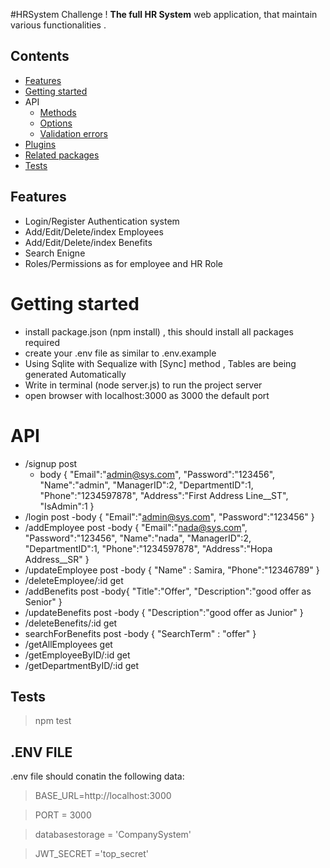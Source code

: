 #HRSystem Challenge !
 **The full HR System** web application, that maintain various functionalities .

## Contents

- [Features](#features)
- [Getting started](#getting-started)
- API
  - [Methods](#api)
  - [Options](#options)
  - [Validation errors](#validation-errors)
- [Plugins](#plugins)
- [Related packages](#related-packages)
- [Tests](#tests)

## Features

- Login/Register Authentication system
- Add/Edit/Delete/index Employees
- Add/Edit/Delete/index Benefits
- Search Enigne
- Roles/Permissions as for employee and HR Role

 # Getting started
- install package.json (npm install) , this should install all packages required
- create your .env file as similar to .env.example
- Using Sqlite with Sequalize with [Sync] method , Tables are being generated Automatically
- Write in terminal (node server.js) to run the project server 
- open browser with localhost:3000 as 3000 the default port


# API
- /signup post
    - body {
        	"Email":"admin@sys.com",
            "Password":"123456",
            "Name":"admin",
            "ManagerID":2,
            "DepartmentID":1,
            "Phone":"1234597878",
            "Address":"First Address Line__ST",
            "IsAdmin":1
    }
- /login post
    -body {
        	"Email":"admin@sys.com",
	        "Password":"123456"
    }
- /addEmployee post
    -body {
            "Email":"nada@sys.com",
            "Password":"123456",
            "Name":"nada",
            "ManagerID":2,
            "DepartmentID":1,
            "Phone":"1234597878",
            "Address":"Hopa Address__SR"
    }
- /updateEmployee post 
    -body {
        "Name" : Samira,
        "Phone":"12346789"
    }
- /deleteEmployee/:id get
- /addBenefits post
    -body{
        "Title":"Offer",
        "Description":"good offer as Senior"
    }
- /updateBenefits post
    -body {
        "Description":"good offer as Junior"
    }
- /deleteBenefits/:id get
- searchForBenefits post
    -body {
        "SearchTerm" : "offer"
    }
- /getAllEmployees get
- /getEmployeeByID/:id get
- /getDepartmentByID/:id get

## Tests

> npm test

 ## .ENV FILE

.env file should conatin the following data:

> BASE_URL=http://localhost:3000	

> PORT = 3000

> databasestorage = 'CompanySystem'

> JWT_SECRET ='top_secret'